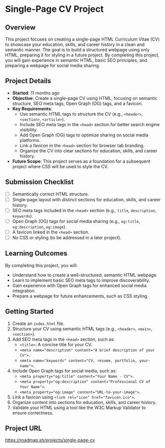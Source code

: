 # Single-Page CV Project

## Overview
This project focuses on creating a single-page HTML Curriculum Vitae (CV) to showcase your education, skills, and career history in a clean and semantic manner. The goal is to build a structured webpage using only HTML, preparing it for styling in a future project. By completing this project, you will gain experience in semantic HTML, basic SEO principles, and preparing a webpage for social media sharing.

## Project Details
- **Started**: 11 months ago
- **Objective**: Create a single-page CV using HTML, focusing on semantic structure, SEO meta tags, Open Graph (OG) tags, and a favicon.
- **Key Requirements**:
  - Use semantic HTML tags to structure the CV (e.g., `<header>`, `<section>`, `<article>`).
  - Include SEO meta tags in the `<head>` section for better search engine visibility.
  - Add Open Graph (OG) tags to optimize sharing on social media platforms.
  - Link a favicon in the `<head>` section for browser tab branding.
  - Organize the CV into clear sections for education, skills, and career history.
- **Future Scope**: This project serves as a foundation for a subsequent project where CSS will be used to style the CV.

## Submission Checklist
- [ ] Semantically correct HTML structure.
- [ ] Single-page layout with distinct sections for education, skills, and career history.
- [ ] SEO meta tags included in the `<head>` section (e.g., `title`, `description`, `keywords`).
- [ ] Open Graph (OG) tags for social media sharing (e.g., `og:title`, `og:description`, `og:image`).
- [ ] A favicon linked in the `<head>` section.
- [ ] No CSS or styling (to be addressed in a later project).

## Learning Outcomes
By completing this project, you will:
- Understand how to create a well-structured, semantic HTML webpage.
- Learn to implement basic SEO meta tags to improve discoverability.
- Gain experience with Open Graph tags for enhanced social media integration.
- Prepare a webpage for future enhancements, such as CSS styling.

## Getting Started
1. Create an `index.html` file.
2. Structure your CV using semantic HTML tags (e.g., `<header>`, `<main>`, `<section>`).
3. Add SEO meta tags in the `<head>` section, such as:
   - `<title>`: A concise title for your CV.
   - `<meta name="description" content="A brief description of your CV">`.
   - `<meta name="keywords" content="CV, resume, portfolio, your-name">`.
4. Include Open Graph tags for social media, such as:
   - `<meta property="og:title" content="Your Name - CV">`.
   - `<meta property="og:description" content="Professional CV of Your Name">`.
   - `<meta property="og:image" content="URL-to-your-image">`.
5. Link a favicon using `<link rel="icon" href="favicon.ico">`.
6. Organize content into sections for education, skills, and career history.
7. Validate your HTML using a tool like the W3C Markup Validator to ensure correctness.

## Project URL
https://roadmap.sh/projects/single-page-cv